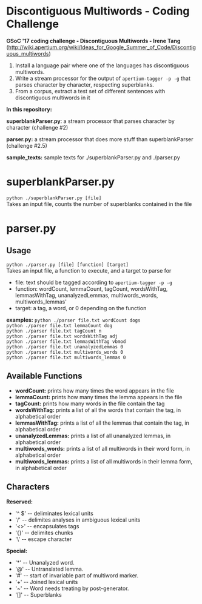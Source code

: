 # Discontiguous Multiwords - Coding Challenge
**GSoC '17 coding challenge - Discontiguous Multiwords - Irene Tang**
(http://wiki.apertium.org/wiki/Ideas_for_Google_Summer_of_Code/Discontiguous_multiwords)

1. Install a language pair where one of the languages has discontiguous multiwords.
2. Write a stream processor for the output of `apertium-tagger -p -g` that parses character by character, respecting superblanks.
3. From a corpus, extract a test set of different sentences with discontiguous multiwords in it


**In this repository:**

**superblankParser.py**: a stream processor that parses character by character (challenge #2)

**parser.py:** a stream processor that does more stuff than superblankParser (challenge #2.5)

**sample_texts:** sample texts for ./superblankParser.py and ./parser.py

**superblankParser.py**
========================
`python ./superblankParser.py [file]` <br />
Takes an input file, counts the number of superblanks contained in the file


**parser.py**
========================
**Usage**
--------------------
`python ./parser.py [file] [function] [target]` <br />
Takes an input file, a function to execute, and a target to parse for
- file: text should be tagged according to `apertium-tagger -p -g`
- function: wordCount, lemmaCount, tagCount, wordsWithTag, lemmasWithTag, unanalyzedLemmas, multiwords_words, multiwords_lemmas'
- target: a tag, a word, or 0 depending on the function

**examples:**
`python ./parser file.txt wordCount dogs` <br />
`python ./parser file.txt lemmaCount dog` <br />
`python ./parser file.txt tagCount n` <br />
`python ./parser file.txt wordsWithTag adj` <br />
`python ./parser file.txt lemmasWithTag vbmod` <br />
`python ./parser file.txt unanalyzedLemmas 0` <br />
`python ./parser file.txt multiwords_words 0` <br />
`python ./parser file.txt multiwords_lemmas 0` <br />

**Available Functions**
--------------------
- **wordCount:** prints how many times the word appears in the file
- **lemmaCount:** prints how many times the lemma appears in the file
- **tagCount:** prints how many words in the file contain the tag
- **wordsWithTag:** prints a list of all the words that contain the tag, in alphabetical order
- **lemmasWithTag:** prints a list of all the lemmas that contain the tag, in alphabetical order
- **unanalyzedLemmas:** prints a list of all unanalyzed lemmas, in alphabetical order
- **multiwords_words:** prints a list of all multiwords in their word form, in alphabetical order
- **multiwords_lemmas:** prints a list of all multiwords in their lemma form, in alphabetical order

**Characters**
--------------------
**Reserved:**
- '^ $' -- deliminates lexical units
- '/' -- delimites analyses in ambiguous lexical units
- '<>' -- encapsulates tags
- '{}' -- delimites chunks
- '\\' -- escape character
  
**Special:**
- '\*' -- Unanalyzed word.
- '@' -- Untranslated lemma.
- '#' -- start of invariable part of multiword marker.
- '+' -- Joined lexical units
- '~' -- Word needs treating by post-generator.
- '[]' -- Superblanks
